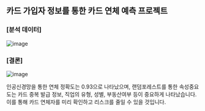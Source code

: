 
## 카드 가입자 정보를 통한 카드 연체 예측 프로젝트


### [분석 데이터]

![image](https://user-images.githubusercontent.com/50838849/134799284-6b8c69df-38ab-46b4-b494-b9a5f83a5381.png)


### [결론]

![image](https://user-images.githubusercontent.com/50838849/134799293-5b77f980-c844-4707-bbb0-ffb0c26e9a59.png)


인공신경망을 통한 연체 정확도는 0.93으로 나타났으며, 랜덤포레스트를 통한 속성중요도는 카드 중복 발급 정보, 직업의 유형, 성별, 부동산여부 등이 중요하게 나타났습니다.
이를 통해 카드 연체자를 미리 확인하고 리스크를 줄일 수 있을 것입니다.


